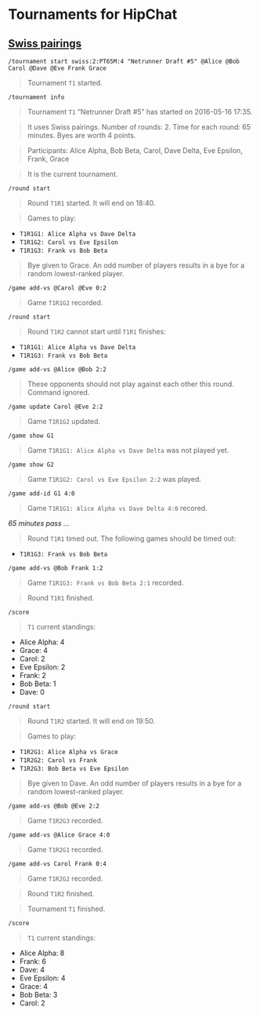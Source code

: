 # Tournaments for HipChat

## [Swiss pairings](https://en.wikipedia.org/wiki/Swiss-system_tournament)

`/tournament start swiss:2:PT65M:4 "Netrunner Draft #5" @Alice @Bob Carol @Dave @Eve Frank Grace`
> Tournament `T1` started.

`/tournament info`
> Tournament `T1` “Netrunner Draft #5” has started on 2016-05-16 17:35.

> It uses Swiss pairings. Number of rounds: 2. Time for each round: 65 minutes. Byes are worth 4 points.

> Participants: Alice Alpha, Bob Beta, Carol, Dave Delta, Eve Epsilon, Frank, Grace

> It is the current tournament.

`/round start`
> Round `T1R1` started. It will end on 18:40.

> Games to play:
* `T1R1G1: Alice Alpha vs Dave Delta`
* `T1R1G2: Carol vs Eve Epsilon`
* `T1R1G3: Frank vs Bob Beta`

> Bye given to Grace. An odd number of players results in a bye for a random lowest-ranked player.

`/game add-vs @Carol @Eve 0:2`
> Game `T1R1G2` recorded.

`/round start`
> Round `T1R2` cannot start until `T1R1` finishes:
* `T1R1G1: Alice Alpha vs Dave Delta`
* `T1R1G3: Frank vs Bob Beta`

`/game add-vs @Alice @Bob 2:2`
> These opponents should not play against each other this round. Command ignored.

`/game update Carol @Eve 2:2`
> Game `T1R1G2` updated.

`/game show G1`
> Game `T1R1G1: Alice Alpha vs Dave Delta` was not played yet.

`/game show G2`
> Game `T1R1G2: Carol vs Eve Epsilon 2:2` was played.

`/game add-id G1 4:0`
> Game `T1R1G1: Alice Alpha vs Dave Delta 4:0` recored.

_65 minutes pass ..._

> Round `T1R1` timed out. The following games should be timed out:
* `T1R1G3: Frank vs Bob Beta`

`/game add-vs @Bob Frank 1:2`
> Game `T1R1G3: Frank vs Bob Beta 2:1` recorded.

> Round `T1R1` finished.

`/score`
> `T1` current standings:
* Alice Alpha: 4
* Grace: 4
* Carol: 2
* Eve Epsilon: 2
* Frank: 2
* Bob Beta: 1
* Dave: 0

`/round start`
> Round `T1R2` started. It will end on 19:50.

> Games to play:
* `T1R2G1: Alice Alpha vs Grace`
* `T1R2G2: Carol vs Frank`
* `T1R2G3: Bob Beta vs Eve Epsilon`

> Bye given to Dave. An odd number of players results in a bye for a random lowest-ranked player.

`/game add-vs @Bob @Eve 2:2`
> Game `T1R2G3` recorded.

`/game add-vs @Alice Grace 4:0`
> Game `T1R2G1` recorded.

`/game add-vs Carol Frank 0:4`
> Game `T1R2G2` recorded.

> Round `T1R2` finished.

> Tournament `T1` finished.

`/score`
> `T1` current standings:
* Alice Alpha: 8
* Frank: 6
* Dave: 4
* Eve Epsilon: 4
* Grace: 4
* Bob Beta: 3
* Carol: 2
